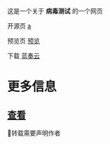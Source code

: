 这是一个关于 **病毒测试** 的一个网页

开源页 [a](https://github.com/sglbll/a)

预览页 [预览](https://sglbll.github.io/a/vsbm.htm)

下载 [蓝奏云](https://wwpn.lanzn.com/ibZHq27hitze?webpage=BDVTMwtkAmUEZQJkAmJUZFo4VWRXdFNgAT9XZAVuBjcENQJlXDEPbwYsCm0_c)

# 更多信息
## [查看](github.com/sglbll/a/blob/main/README.md)
🚫转载需要声明作者
